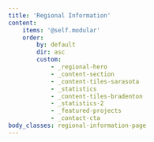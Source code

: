 ```yaml
---
title: 'Regional Information'
content:
    items: '@self.modular'
    order:
        by: default
        dir: asc
        custom:
            - _regional-hero
            - _content-section
            - _content-tiles-sarasota
            - _statistics
            - _content-tiles-bradenton
            - _statistics-2
            - _featured-projects
            - _contact-cta
body_classes: regional-information-page
---
```


